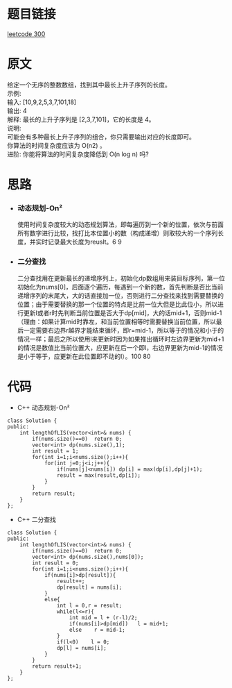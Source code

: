 # 题目链接
[leetcode 300](https://leetcode-cn.com/problems/longest-increasing-subsequence/)

# 原文
给定一个无序的整数数组，找到其中最长上升子序列的长度。  
示例:  
输入: [10,9,2,5,3,7,101,18]  
输出: 4   
解释: 最长的上升子序列是 [2,3,7,101]，它的长度是 4。  
说明:  
可能会有多种最长上升子序列的组合，你只需要输出对应的长度即可。  
你算法的时间复杂度应该为 O(n2) 。  
进阶: 你能将算法的时间复杂度降低到 O(n log n) 吗?

# 思路
- ### **动态规划-On²**
  使用时间复杂度较大的动态规划算法，即每遍历到一个新的位置，依次与前面所有数字进行比较，找打比本位置小的数（构成递增）则取较大的一个序列长度，并实时记录最大长度为reuslt。6 9

- ### **二分查找**
  二分查找用在更新最长的递增序列上，初始化dp数组用来装目标序列，第一位初始化为nums[0]，后面逐个遍历，每遇到一个新的数，首先判断是否比当前递增序列的末尾大，大的话直接加一位，否则进行二分查找来找到需要替换的位置；由于需要替换的那一个位置的特点是比前一位大但是比此位小，所以进行更新l或者r时先判断当前位置是否大于dp[mid]，大的话mid+1，否则mid-1（理由：如果计算mid时靠左，和当前位置相等时需要替换当前位置，所以最后一定需要右边界r越界才能结束循环，即r=mid-1，所以等于的情况和小于的情况一样；最后之所以使用l来更新时因为如果推出循环时左边界更新为mid+1的情况是数值比当前位置大，应更新在后一个即l，右边界更新为mid-1的情况是小于等于，应更新在此位置即不动的l）。100 80

# 代码
- C++ 动态规划-On²
```
class Solution {
public:
    int lengthOfLIS(vector<int>& nums) {
        if(nums.size()==0)  return 0;
        vector<int> dp(nums.size(),1);
        int result = 1;
        for(int i=1;i<nums.size();i++){
            for(int j=0;j<i;j++){
                if(nums[j]<nums[i]) dp[i] = max(dp[i],dp[j]+1);
                result = max(result,dp[i]);
            }
        }
        return result;
    }
};
```
- C++ 二分查找
```
class Solution {
public:
    int lengthOfLIS(vector<int>& nums) {
        if(nums.size()==0)  return 0;
        vector<int> dp(nums.size(),nums[0]);
        int result = 0;
        for(int i=1;i<nums.size();i++){
            if(nums[i]>dp[result]){
                result++;
                dp[result] = nums[i];
            }
            else{
                int l = 0,r = result;
                while(l<=r){
                    int mid = l + (r-l)/2;
                    if(nums[i]>dp[mid])   l = mid+1;
                    else    r = mid-1;
                }
                if(l<0)    l = 0;
                dp[l] = nums[i];
            }
        }
        return result+1;
    }
};
```
